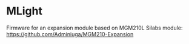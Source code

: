 # MLight
Firmware for an expansion module based on MGM210L Silabs module: https://github.com/Adminiuga/MGM210-Expansion
